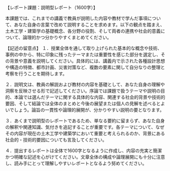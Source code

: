 【レポート課題：説明型レポート（1600字）】

本課題では、これまでの講義で教員が説明した内容や教材で学んだ事項について、あなた自身の言葉で改めて説明することを求めます。以下の観点を踏まえ、土木工学・建築学の基礎概念、各分野の役割、そして両者の連携や社会的意義について、論理的かつ分かりやすくまとめてください。

【記述の留意点】
１．授業全体を通して取り上げられた基本的な概念や技術、事例の中から、特に印象に残ったテーマまたは重要性を感じた部分を選定し、その背景や意義を説明してください。具体的には、講義内で示された各種設計思想や構造の特徴、都市計画、災害対策など、複数の要素に関して自分なりの整理と考察を行うことを期待します。

２．説明文は、教員の解説および教材の内容を基礎として、あなた自身の理解や洞察を反映させる形で記述してください。序論では課題で扱うテーマや説明の目的、本論では選んだテーマに関する具体的な内容、関連する社会的背景や技術的要因、そして結論では全体のまとめと今後の展望または個人の見解を述べるとよいでしょう。論旨の一貫性や論理的展開が、分かりやすい説明の要となります。

３．あくまで説明型のレポートであるため、単なる要約に留まらず、あなた自身の解釈や関連知識、気付きを追記することが重要です。各テーマについて、なぜその内容が現在の土木工学や建築学において重要と考えられるのか、背景にある社会的・技術的要因についても言及してください。

４．提出するレポートは全体で1600字となるように作成し、内容の充実と簡潔かつ明確な記述を心がけてください。文章全体の構成や論理展開にも十分に注意し、読み手にとって理解しやすいレポートとなるよう努めてください。